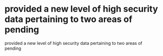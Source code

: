 # provided a new level of high security data pertaining to two areas of pending

provided a new level of high security data pertaining to two areas of pending